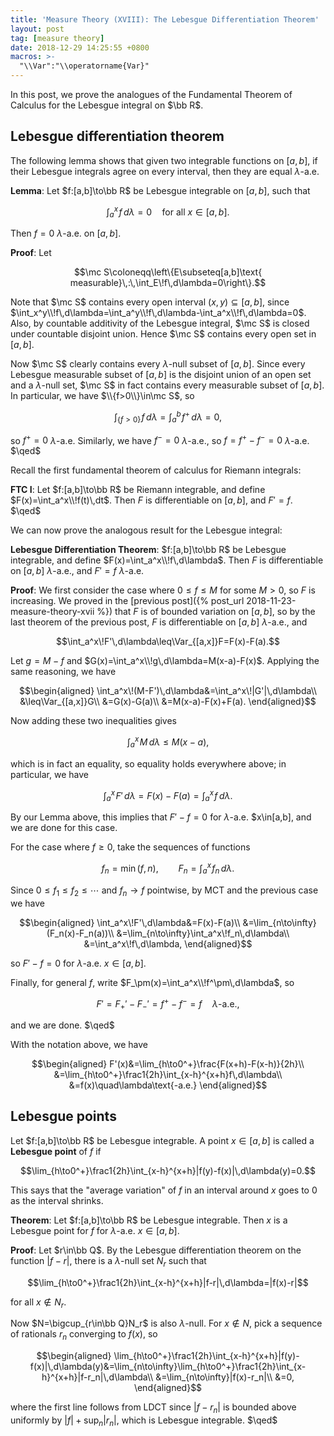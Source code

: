 ```yaml
---
title: 'Measure Theory (XVIII): The Lebesgue Differentiation Theorem'
layout: post
tag: [measure theory]
date: 2018-12-29 14:25:55 +0800
macros: >-
  "\\Var":"\\operatorname{Var}"
---
```


In this post, we prove the analogues of the Fundamental Theorem of Calculus for the Lebesgue integral on $\bb R$.

<!--more-->

## Lebesgue differentiation theorem

The following lemma shows that given two integrable functions on $[a,b]$, if their Lebesgue integrals agree on every interval, then they are equal $\lambda$-a.e.

__Lemma__: Let $f:[a,b]\to\bb R$ be Lebesgue integrable on $[a,b]$, such that

$$\int_a^x\!f\,d\lambda=0\quad\text{for all }x\in[a,b].$$

Then $f=0$ $\lambda$-a.e. on $[a,b]$.

__Proof__: Let

$$\mc S\coloneqq\left\{E\subseteq[a,b]\text{ measurable}\,:\,\int_E\!f\,d\lambda=0\right\}.$$

Note that $\mc S$ contains every open interval $(x,y)\subseteq[a,b]$, since $\int_x^y\\!f\,d\lambda=\int_a^y\\!f\,d\lambda-\int_a^x\\!f\,d\lambda=0$. Also, by countable additivity of the Lebesgue integral, $\mc S$ is closed under countable disjoint union. Hence $\mc S$ contains every open set in $[a,b]$.

Now $\mc S$ clearly contains every $\lambda$-null subset of $[a,b]$. Since every Lebesgue measurable subset of $[a,b]$ is the disjoint union of an open set and a $\lambda$-null set, $\mc S$ in fact contains every measurable subset of $[a,b]$. In particular, we have $\\{f>0\\}\in\mc S$, so

$$\int_{\{f>0\}}\!f\,d\lambda=\int_a^b\!f^+\,d\lambda=0,$$

so $f^+=0$ $\lambda$-a.e. Similarly, we have $f^-=0$ $\lambda$-a.e., so $f=f^+-f^-=0$ $\lambda$-a.e. $\qed$

Recall the first fundamental theorem of calculus for Riemann integrals:

__FTC I__: Let $f:[a,b]\to\bb R$ be Riemann integrable, and define $F(x)=\int_a^x\\!f(t)\,dt$. Then $F$ is differentiable on $[a,b]$, and $F'=f$. $\qed$

We can now prove the analogous result for the Lebesgue integral:

__Lebesgue Differentiation Theorem__: $f:[a,b]\to\bb R$ be Lebesgue integrable, and define $F(x)=\int_a^x\\!f\,d\lambda$. Then $F$ is differentiable on $[a,b]$ $\lambda$-a.e., and $F'=f$ $\lambda$-a.e.

__Proof__: We first consider the case where $0\leq f\leq M$ for some $M>0$, so $F$ is increasing. We proved in the [previous post]({% post_url 2018-11-23-measure-theory-xvii %}) that $F$ is of bounded variation on $[a,b]$, so by the last theorem of the previous post, $F$ is differentiable on $[a,b]$ $\lambda$-a.e., and

$$\int_a^x\!F'\,d\lambda\leq\Var_{[a,x]}F=F(x)-F(a).$$

Let $g=M-f$ and $G(x)=\int_a^x\\!g\,d\lambda=M(x-a)-F(x)$. Applying the same reasoning, we have

$$\begin{aligned}
\int_a^x\!(M-F')\,d\lambda&=\int_a^x\!|G'|\,d\lambda\\
&\leq\Var_{[a,x]}G\\
&=G(x)-G(a)\\
&=M(x-a)-F(x)+F(a).
\end{aligned}$$

Now adding these two inequalities gives

$$\int_a^x\!M\,d\lambda\leq M(x-a),$$

which is in fact an equality, so equality holds everywhere above; in particular, we have

$$\int_a^x\!F'\,d\lambda=F(x)-F(a)=\int_a^x\!f\,d\lambda.$$

By our Lemma above, this implies that $F'-f=0$ for $\lambda$-a.e. $x\in[a,b], and we are done for this case.

For the case where $f\geq0$, take the sequences of functions

$$f_n=\min(f,n),\qquad F_n=\int_a^x\!f_n\,d\lambda.$$

Since $0\leq f_1\leq f_2\leq\cdots$ and $f_n\to f$ pointwise, by MCT and the previous case we have

$$\begin{aligned}
\int_a^x\!F'\,d\lambda&=F(x)-F(a)\\
&=\lim_{n\to\infty}(F_n(x)-F_n(a))\\
&=\lim_{n\to\infty}\int_a^x\!f_n\,d\lambda\\
&=\int_a^x\!f\,d\lambda,
\end{aligned}$$

so $F'-f=0$ for $\lambda$-a.e. $x\in[a,b]$.

Finally, for general $f$, write $F_\pm(x)=\int_a^x\\!f^\pm\,d\lambda$, so

$$F'=F_+'-F_-'=f^+-f^-=f\quad\lambda\text{-a.e.},$$

and we are done. $\qed$

With the notation above, we have

$$\begin{aligned}
F'(x)&=\lim_{h\to0^+}\frac{F(x+h)-F(x-h)}{2h}\\
&=\lim_{h\to0^+}\frac1{2h}\int_{x-h}^{x+h}f\,d\lambda\\
&=f(x)\quad\lambda\text{-a.e.}
\end{aligned}$$

## Lebesgue points

Let $f:[a,b]\to\bb R$ be Lebesgue integrable. A point $x\in[a,b]$ is called a __Lebesgue point__ of $f$ if

$$\lim_{h\to0^+}\frac1{2h}\int_{x-h}^{x+h}|f(y)-f(x)|\,d\lambda(y)=0.$$

This says that the "average variation" of $f$ in an interval around $x$ goes to $0$ as the interval shrinks.

__Theorem__: Let $f:[a,b]\to\bb R$ be Lebesgue integrable. Then $x$ is a Lebesgue point for $f$ for $\lambda$-a.e. $x\in[a,b]$.

__Proof__: Let $r\in\bb Q$. By the Lebesgue differentiation theorem on the function $\lvert f-r\rvert$, there is a $\lambda$-null set $N_r$ such that

$$\lim_{h\to0^+}\frac1{2h}\int_{x-h}^{x+h}|f-r|\,d\lambda=|f(x)-r|$$

for all $x\not\in N_r$.

Now $N=\bigcup_{r\in\bb Q}N_r$ is also $\lambda$-null. For $x\not\in N$, pick a sequence of rationals $r_n$ converging to $f(x)$, so

$$\begin{aligned}
\lim_{h\to0^+}\frac1{2h}\int_{x-h}^{x+h}|f(y)-f(x)|\,d\lambda(y)&=\lim_{n\to\infty}\lim_{h\to0^+}\frac1{2h}\int_{x-h}^{x+h}|f-r_n|\,d\lambda\\
&=\lim_{n\to\infty}|f(x)-r_n|\\
&=0,
\end{aligned}$$

where the first line follows from LDCT since $\lvert f-r_n\rvert$ is bounded above uniformly by $\lvert f\rvert+\sup_n\lvert r_n\rvert$, which is Lebesgue integrable. $\qed$